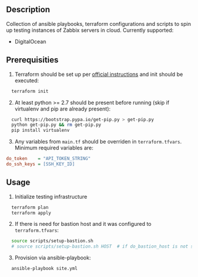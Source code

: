 Description
-----------

Collection of ansible playbooks, terraform configurations and scripts to spin up testing instances of Zabbix servers in cloud. Currently supported:

* DigitalOcean

Prerequisities
--------------

1. Terraform should be set up per [official instructions](https://www.terraform.io/intro/getting-started/install.html) and init should be executed:
```bash
  terraform init
```

2. At least python >= 2.7 should be present before running (skip if virtualenv and pip are already present):
```bash
  curl https://bootstrap.pypa.io/get-pip.py > get-pip.py
  python get-pip.py && rm get-pip.py
  pip install virtualenv
```

3. Any variables from `main.tf` should be overriden in `terraform.tfvars`. Minimum required variables are:
```ini
do_token    = "API_TOKEN_STRING"
do_ssh_keys = [SSH_KEY_ID]
```

Usage
-----

1. Initialize testing infrastructure
```bash
  terraform plan
  terraform apply
```

2. If there is need for bastion host and it was configured to `terraform.tfvars`:
```bash
  source scripts/setup-bastion.sh
  # source scripts/setup-bastion.sh HOST  # if do_bastion_host is not set
```

3. Provision via ansible-playbook:
```
  ansible-playbook site.yml
```
